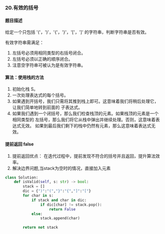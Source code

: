 ### 20.有效的括号
#### 题目描述
给定一个只包括 '('，')'，'{'，'}'，'['，']' 的字符串，判断字符串是否有效。

有效字符串需满足：

1. 左括号必须用相同类型的右括号闭合。
2. 左括号必须以正确的顺序闭合。
3. 注意空字符串可被认为是有效字符串。


#### 算法：使用栈的方法
1. 初始化栈 S。
2. 一次处理表达式的每个括号。
3. 如果遇到开括号，我们只需将其推到栈上即可。这意味着我们将稍后处理它，让我们简单地转到前面的 子表达式。
4. 如果我们遇到一个闭括号，那么我们检查栈顶的元素。如果栈顶的元素是一个 相同类型的 左括号，那么我们将它从栈中弹出并继续处理。否则，这意味着表达式无效。
如果到最后我们剩下的栈中仍然有元素，那么这意味着表达式无效。

#### 提前返回 false

1. 提前返回优点： 在迭代过程中，提前发现不符合的括号并且返回，提升算法效率。
2. 解决边界问题,当stack为空时的情况，直接加入元素

```python
class Solution:
    def isValid(self, s: str) -> bool:
        stack = []
        dic = {")":"(","}":"{","]":"["}
        for char in s:
            if stack and char in dic:
                if dic[char] != stack.pop():
                    return False
            else:
                stack.append(char)
        
        return not stack
